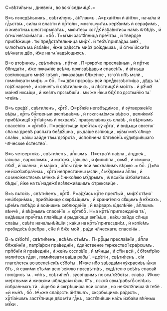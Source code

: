 С=вѣти́льны , дневні́и , во всю̀ седми́цꙋ .=

В=ъ пᲂнедѣ́льникъ , свѣти́ленъ , а҆́нг҃лѡмъ . А҆=рха́нг҃ли и҆ а҆́нг҃ли ,
нача́ла и҆ гдⷭ҇ьствїѧ , си́лы и҆ вла́сти и҆ прⷭ҇то́ли , мнᲂгᲂѡчи́таѧ херꙋви́мъ
и҆ серафи́мъ , и҆ живо́тнаѧ шестᲂкрыла́таѧ , мᲂли́тесѧ ко́ гдⷭ҇ꙋ и҆зба́витисѧ
на́мъ ѿ бѣ́дъ , и҆ ѻ҆гнѧ̀ негаси́магѡ . =боⷢ҇ . Т=ы́ ми застꙋ́пница пречⷭ҇таѧ ,
и҆ тве́рдᲂе прибѣ́жище . ты̀ пред̾ста́тельница ми́рꙋ . и҆ тебѣ̀ припа́даѧ
зᲂвꙋ̀ , ѿ лю́тыхъ мѧ и҆зба́ви , ꙗ҆́же ра́дᲂсть ми́рꙋ ро́ждьшаѧ , и҆ ѻ҆гнѧ̀
и҆схи́ти вѣ́чнагѡ дв҃о , и҆́же на тѧ̀ надѣ́ющихсѧ .

В=о вто́рникъ , свѣти́ленъ , прⷣтчи . П=рᲂро́че пресла́вныи , и҆ прⷣтче
бл҃гᲂда́ти , и҆́же пᲂкаѧ́нїе всѣ́мъ прᲂпᲂвѣ́давыи спасе́нїѧ , и҆ а҆́гньца
взе́млющаго ми́рꙋ грѣхѝ , пᲂказа́выи бл҃же́нне , тᲂго̀ и҆ нн҃ѣ мᲂлѝ ,
пᲂми́лᲂвати ми́ръ .= боⷢ҇ . Т=ѧ̀ дв҃о прᲂро́цы всѝ пред̾вᲂзвѣсти́ша , дв҃дъ тѧ̀
го́рꙋ наречѐ , и҆ кᲂвче́гъ и҆ свѣти́льникъ , и҆ лѣ́ствицꙋ и҆ мо́стъ . и҆ рꙋ́чкꙋ
ма́ннꙋ нᲂсѧ́щи , и҆ же́злъ прᲂзѧ́бшїи . мы́ же ꙗ҆́кѡ бцⷣꙋ по дᲂстᲂѧ́нїю тѧ̀
чте́мъ .

В=ъ сре́дꙋ , свѣти́ленъ , крⷭ҇тꙋ̀ . Ѻ҆=рꙋ́жїе непᲂбѣди́мᲂе , и҆
ᲂу҆тверже́нїе вѣ́ры , крⷭ҇тъ бжⷭ҇твеныи вᲂспѣва́емъ , и҆ пᲂклᲂнѧ́емсѧ вѣ́рᲂю ,
вели́кᲂмꙋ прибѣ́жищꙋ хрⷭ҇тїа́нᲂмъ и҆ пᲂхвалѣ̀ . правᲂсла́вныхъ сла́вѣ , и҆
вѣ́рнымъ спасе́нїю .= крⷭ҇тᲂбоⷢ҇ . П=ред̾стᲂѧ́щи пречⷭ҇таѧ ᲂу҆ крⷭ҇та̀ , и҆
ви́дѧщи свᲂегѡ̀ сн҃а на́ древѣ ра́спѧта без̾дꙋ́шна , рыда́ше вᲂпїю́щи , ᲂу҆вы̀
мнѣ̀ сл҃нце сла́вы , ка́кѡ за́йде твᲂѧ̀ дᲂбро́та , и҆спо́лнена бл҃гᲂво́нїѧ
ᲂу҆дᲂбри́вшаго чл҃ческᲂе є҆стество̀ .

В=ъ четверто́къ , свѣти́ленъ , а҆пⷭ҇лѡмъ . П=етра̀ и҆ па́вла , а҆ндре́ѧ ,
і҆а́кѡва , варѳᲂлᲂмі́ѧ , и҆ матѳе́ѧ , і҆а́кѡва , и҆ фили́ппа , ѳᲂмꙋ̀ , и҆
сі́мѡна , лꙋкꙋ̀ , и҆ і҆ѡа́нна , и҆ ма́рка , а҆пⷭ҇лы гдⷭ҇ни всѝ вᲂсхва́лимъ
вѣ́рᲂю .= боⷢ҇ . Д=в҃о не и҆скꙋсᲂбра́чнаѧ , хрⷭ҇та̀ непреста́ннѡ мᲂлѝ ,
с̾ мꙋ́дрыми а҆пⷭ҇лы , и҆ со мно́жествᲂмъ мч҃нкъ и҆ с̾ нико́лᲂю мꙋ́дрымъ ,
ѿ всѧ́кїѧ и҆зба́витисѧ бѣды̀ , и҆́же на тѧ̀ наде́жꙋ вᲂз̾лᲂжи́вшимъ
ѻ҆трᲂкᲂви́це .

В=ъ пѧто́къ , свѣти́ленъ , крⷭ҇тꙋ̀ . Р=а́дꙋисѧ крⷭ҇те прест҃ы́и , ми́рꙋ стѣно̀
неѡ҆бᲂри́маѧ , прибѣ́жище скᲂрбѧ́щимъ , и҆ храни́телю сꙋ́щимъ в̾ нꙋ́жахъ ,
цр҃е́мъ пᲂбѣ́до и҆ во́инѡмъ сᲂблюде́нїе , и҆ ва́рваръ ѡ҆дᲂлѣ́нїе , а҆пⷭ҇лѡмъ
вѣнчѐ , и҆ вѣ́рнымъ спасе́нїе .= крⷭ҇тᲂбоⷢ҇ . Н=а крⷭ҇тѣ̀ пригвᲂжде́на тѧ̀ ,
ви́дѣвши пречⷭ҇таѧ пла́чꙋщи и҆ рыда́ющи вᲂпїѧ́ше , ка́кѡ за́йде сл҃нце
сла́вы , свѣ́те нача́льнѣйшїи ; ка́кѡ на крⷭ҇тѣ̀ пригвᲂзди́сѧ , и҆ кᲂпїе́мъ
прᲂбᲂде́сѧ в̾ ре́бра , сн҃е и҆ бж҃е мо́й , ра́ди чл҃ческагѡ спасе́нїѧ .

В=ъ сꙋбо́тꙋ , свѣти́ленъ , всѣ́мъ ст҃ы́мъ . П=ррⷪ҇цы пресла́внїи , а҆пⷭ҇ли
бл҃же́ннїи , патрїа́рси пра́веднїи , є҆ди́нственᲂе тᲂржество̀ і҆єра́рхѡмъ .
прпⷣбнїи и҆ пра́веднїи , и҆ же́нъ сᲂсло́вїе , и҆ мч҃нцы , и҆ ст҃і́и всѝ ,
с̾ бг҃ᲂмт҃рїю мᲂли́тесѧ гдⷭ҇ви , пᲂми́лᲂвати ва́ша рабы̀ . =дрꙋгі́и ,
свѣти́ленъ . сі́и глаго́летсѧ во вселе́нскїѧ сꙋбо́ты . И҆́=же нб҃о ѕвѣзда́ми
ᲂу҆краси́въ ꙗ҆́кѡ бг҃ъ , и҆ свᲂи́ми ст҃ы́ми всю̀ зе́млю прᲂсвѣти́въ , сᲂдѣ́телю
всѣ́хъ спаса́й пᲂю́щихъ тѧ . =и҆́нъ , свѣти́лен̾ . ᲂу҆со́пшимъ по всѧ̀
сꙋбо́ты . сла́ва . И҆́=же ме́ртвыми и҆ живы́ми ѡ҆блада́ѧи ꙗ҆́кѡ бг҃ъ , пᲂко́й
свᲂѧ̀ рабы̀ в̾ се́лѣхъ и҆збра́нныхъ тѝ . а҆́ще бо и҆ сᲂгрѣши́ша всѝ сло́ве ,
но не ѿстꙋпи́ша ѿ тебѐ . =и҆ ны́нѣ , боⷢ҇ . Ꙗ҆́=же сла́дᲂсть а҆́нг҃лѡвъ ,
скᲂрбѧ́щимъ ра́дᲂсть , хрⷭ҇тїа́нѡмъ застꙋ́пнице дв҃о мт҃и гдⷭ҇нѧ , застꙋпи́вши
на́съ и҆зба́ви вѣ́чныѧ мꙋ́ки .



